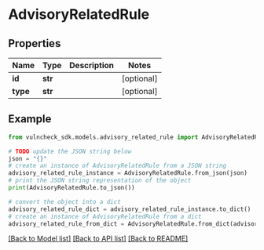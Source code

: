 # AdvisoryRelatedRule


## Properties

Name | Type | Description | Notes
------------ | ------------- | ------------- | -------------
**id** | **str** |  | [optional] 
**type** | **str** |  | [optional] 

## Example

```python
from vulncheck_sdk.models.advisory_related_rule import AdvisoryRelatedRule

# TODO update the JSON string below
json = "{}"
# create an instance of AdvisoryRelatedRule from a JSON string
advisory_related_rule_instance = AdvisoryRelatedRule.from_json(json)
# print the JSON string representation of the object
print(AdvisoryRelatedRule.to_json())

# convert the object into a dict
advisory_related_rule_dict = advisory_related_rule_instance.to_dict()
# create an instance of AdvisoryRelatedRule from a dict
advisory_related_rule_from_dict = AdvisoryRelatedRule.from_dict(advisory_related_rule_dict)
```
[[Back to Model list]](../README.md#documentation-for-models) [[Back to API list]](../README.md#documentation-for-api-endpoints) [[Back to README]](../README.md)


